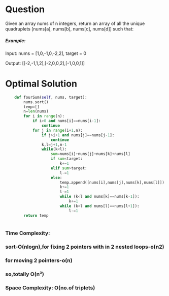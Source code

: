 # Question

Given an array nums of n integers, return an array of all the unique quadruplets [nums[a], nums[b], nums[c], nums[d]] such that:


##### Example:
Input: nums = [1,0,-1,0,-2,2], target = 0

Output: [[-2,-1,1,2],[-2,0,0,2],[-1,0,0,1]]


# Optimal Solution


``` python
    def fourSum(self, nums, target):
        nums.sort()
        temp=[]
        n=len(nums)
        for i in range(n):
            if i>0 and nums[i]==nums[i-1]:
                continue
            for j in range(i+1,n):
                if j>i+1 and nums[j]==nums[j-1]:
                    continue
                k,l=j+1,n-1
                while(k<l):
                    sum=nums[i]+nums[j]+nums[k]+nums[l]
                    if sum<target:
                        k+=1
                    elif sum>target:
                        l-=1
                    else:
                        temp.append([nums[i],nums[j],nums[k],nums[l]])
                        k+=1
                        l-=1
                        while (k<l and nums[k]==nums[k-1]):
                            k+=1
                        while (k<l and nums[l]==nums[l+1]):
                            l-=1
        return temp
            
```
### Time Complexity:
### sort-O(nlogn),for fixing 2 pointers with in 2 nested loops-o(n2)
### for moving 2 pointers-o(n)
### so,totally O(n³)
### Space Complexity: O(no.of triplets)
